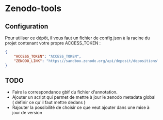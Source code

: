 # Zenodo-tools

## Configuration

Pour utiliser ce dépôt, il vous faut un fichier de config.json à la racine du projet contenant votre propre ACCESS_TOKEN :

```json
{
    "ACCESS_TOKEN": "ACCESS_TOKEN",
    "ZENODO_LINK": "https://sandbox.zenodo.org/api/deposit/depositions"
}
```

## TODO

- Faire la correspondance gbif du fichier d'annotation.
- Ajouter un script qui permet de mettre à jour le zenodo metadata global ( définir ce qu'il faut mettre dedans )
- Rajouter la possibilité de choisir ce que veut ajouter dans une mise à jour de version